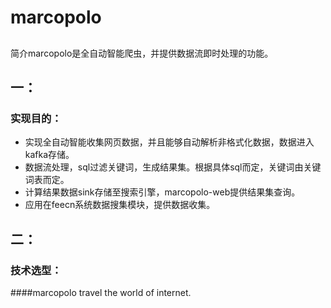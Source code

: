 # marcopolo
##
简介marcopolo是全自动智能爬虫，并提供数据流即时处理的功能。
## 一：
### 实现目的：
* 实现全自动智能收集网页数据，并且能够自动解析非格式化数据，数据进入kafka存储。
* 数据流处理，sql过滤关键词，生成结果集。根据具体sql而定，关键词由关键词表而定。
* 计算结果数据sink存储至搜索引擎，marcopolo-web提供结果集查询。
* 应用在feecn系统数据搜集模块，提供数据收集。
## 二：
### 技术选型：

####marcopolo travel the world of internet.

